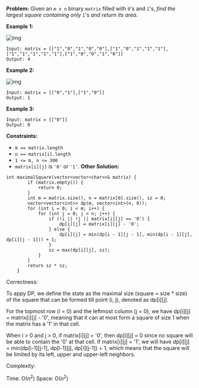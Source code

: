 **Problem:**
Given an `m x n` binary `matrix` filled with `0`'s and `1`'s, *find the largest square containing only* `1`'s *and return its area*.

 

**Example 1:**

![img](https://assets.leetcode.com/uploads/2020/11/26/max1grid.jpg)

```
Input: matrix = [["1","0","1","0","0"],["1","0","1","1","1"],["1","1","1","1","1"],["1","0","0","1","0"]]
Output: 4
```

**Example 2:**

![img](https://assets.leetcode.com/uploads/2020/11/26/max2grid.jpg)

```
Input: matrix = [["0","1"],["1","0"]]
Output: 1
```

**Example 3:**

```
Input: matrix = [["0"]]
Output: 0
```

 

**Constraints:**

- `m == matrix.length`
- `n == matrix[i].length`
- `1 <= m, n <= 300`
- `matrix[i][j]` is `'0'` or `'1'`.
**Other Solution:**
```
int maximalSquare(vector<vector<char>>& matrix) {
        if (matrix.empty()) {
            return 0;
        }
        int m = matrix.size(), n = matrix[0].size(), sz = 0;
        vector<vector<int>> dp(m, vector<int>(n, 0));
        for (int i = 0; i < m; i++) {
            for (int j = 0; j < n; j++) {
                if (!i || !j || matrix[i][j] == '0') {
                    dp[i][j] = matrix[i][j] - '0';
                } else {
                    dp[i][j] = min(dp[i - 1][j - 1], min(dp[i - 1][j], dp[i][j - 1])) + 1;
                }
                sz = max(dp[i][j], sz);
            }
        }
        return sz * sz;
    }
```
Correctness:


To appy DP, we define the state as the maximal size (square = size * size) of the square that can be formed till point (i, j), denoted as dp[i][j].

For the topmost row (i = 0) and the leftmost column (j = 0), we have dp[i][j] = matrix[i][j] - '0', meaning that it can at most form a square of size 1 when the matrix has a '1' in that cell.

When i > 0 and j > 0, if matrix[i][j] = '0', then dp[i][j] = 0 since no square will be able to contain the '0' at that cell. If matrix[i][j] = '1', we will have dp[i][j] = min(dp[i-1][j-1], dp[i-1][j], dp[i][j-1]) + 1, which means that the square will be limited by its left, upper and upper-left neighbors.

Complexity:

Time: O($n^2$)
Space: O($n^2$)

